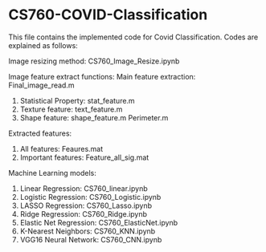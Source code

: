 # CS760-COVID-Classification

This file contains the implemented code for Covid Classification. 
Codes are explained as follows:

Image resizing method:   CS760_Image_Resize.ipynb

Image feature extract functions:
Main feature extraction: Final_image_read.m
1. Statistical Property: stat_feature.m
2. Texture feature:      text_feature.m
3. Shape feature:        shape_feature.m
                         Perimeter.m
   
Extracted features:
1. All features:         Feaures.mat
2. Important features:   Feature_all_sig.mat


Machine Learning models:
1. Linear Regression:       CS760_linear.ipynb
2. Logistic Regression:     CS760_Logistic.ipynb
3. LASSO Regression:        CS760_Lasso.ipynb
4. Ridge Regression:        CS760_Ridge.ipynb
5. Elastic Net Regression:  CS760_ElasticNet.ipynb
6. K-Nearest Neighbors:     CS760_KNN.ipynb
7. VGG16 Neural Network:    CS760_CNN.ipynb
